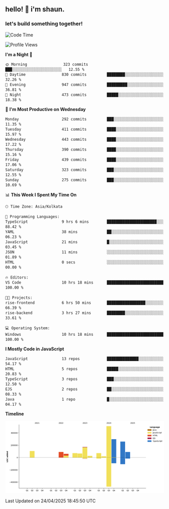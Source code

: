 ## hello! 👋 i'm shaun. 
### let's build something together!
<!--START_SECTION:waka-->
![Code Time](http://img.shields.io/badge/Code%20Time-155%20hrs%2040%20mins-blue)

![Profile Views](http://img.shields.io/badge/Profile%20Views-0-blue)

**I'm a Night 🦉** 

```text
🌞 Morning                323 commits         ███░░░░░░░░░░░░░░░░░░░░░░   12.55 % 
🌆 Daytime                830 commits         ████████░░░░░░░░░░░░░░░░░   32.26 % 
🌃 Evening                947 commits         █████████░░░░░░░░░░░░░░░░   36.81 % 
🌙 Night                  473 commits         █████░░░░░░░░░░░░░░░░░░░░   18.38 % 
```
📅 **I'm Most Productive on Wednesday** 

```text
Monday                   292 commits         ███░░░░░░░░░░░░░░░░░░░░░░   11.35 % 
Tuesday                  411 commits         ████░░░░░░░░░░░░░░░░░░░░░   15.97 % 
Wednesday                443 commits         ████░░░░░░░░░░░░░░░░░░░░░   17.22 % 
Thursday                 390 commits         ████░░░░░░░░░░░░░░░░░░░░░   15.16 % 
Friday                   439 commits         ████░░░░░░░░░░░░░░░░░░░░░   17.06 % 
Saturday                 323 commits         ███░░░░░░░░░░░░░░░░░░░░░░   12.55 % 
Sunday                   275 commits         ███░░░░░░░░░░░░░░░░░░░░░░   10.69 % 
```


📊 **This Week I Spent My Time On** 

```text
🕑︎ Time Zone: Asia/Kolkata

💬 Programming Languages: 
TypeScript               9 hrs 6 mins        ██████████████████████░░░   88.42 % 
YAML                     38 mins             ██░░░░░░░░░░░░░░░░░░░░░░░   06.23 % 
JavaScript               21 mins             █░░░░░░░░░░░░░░░░░░░░░░░░   03.45 % 
JSON                     11 mins             ░░░░░░░░░░░░░░░░░░░░░░░░░   01.89 % 
HTML                     0 secs              ░░░░░░░░░░░░░░░░░░░░░░░░░   00.00 % 

🔥 Editors: 
VS Code                  10 hrs 18 mins      █████████████████████████   100.00 % 

🐱‍💻 Projects: 
rise-frontend            6 hrs 50 mins       █████████████████░░░░░░░░   66.39 % 
rise-backend             3 hrs 27 mins       ████████░░░░░░░░░░░░░░░░░   33.61 % 

💻 Operating System: 
Windows                  10 hrs 18 mins      █████████████████████████   100.00 % 
```

**I Mostly Code in JavaScript** 

```text
JavaScript               13 repos            ██████████████░░░░░░░░░░░   54.17 % 
HTML                     5 repos             █████░░░░░░░░░░░░░░░░░░░░   20.83 % 
TypeScript               3 repos             ███░░░░░░░░░░░░░░░░░░░░░░   12.50 % 
EJS                      2 repos             ██░░░░░░░░░░░░░░░░░░░░░░░   08.33 % 
Java                     1 repo              █░░░░░░░░░░░░░░░░░░░░░░░░   04.17 % 
```



**Timeline**

![Lines of Code chart](https://raw.githubusercontent.com/ShaunDaniel/ShaunDaniel/main/assets/bar_graph.png)


 Last Updated on 24/04/2025 18:45:50 UTC
<!--END_SECTION:waka-->
